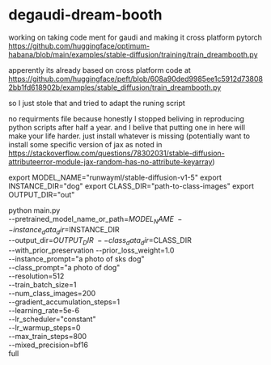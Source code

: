# degaudi-dream-booth
working on taking code ment for gaudi and making it cross platform pytorch
https://github.com/huggingface/optimum-habana/blob/main/examples/stable-diffusion/training/train_dreambooth.py

apperently its already based on cross platform code at https://github.com/huggingface/peft/blob/608a90ded9985ee1c5912d738082bb1fd618902b/examples/stable_diffusion/train_dreambooth.py 

so I just stole that and tried to adapt the runing script

no requirments file because honestly I stopped beliving in reproducing python scripts after half a year. 
and I belive that putting one in here will make your life harder.
just install whatever is missing (potentially want to install some specific version of jax as noted in https://stackoverflow.com/questions/78302031/stable-diffusion-attributeerror-module-jax-random-has-no-attribute-keyarray)

export MODEL_NAME="runwayml/stable-diffusion-v1-5"
export INSTANCE_DIR="dog"
export CLASS_DIR="path-to-class-images"
export OUTPUT_DIR="out"

python main.py\
  --pretrained_model_name_or_path=$MODEL_NAME  \
  --instance_data_dir=$INSTANCE_DIR \
  --output_dir=$OUTPUT_DIR \
  --class_data_dir=$CLASS_DIR \
  --with_prior_preservation --prior_loss_weight=1.0 \
  --instance_prompt="a photo of sks dog" \
  --class_prompt="a photo of dog" \
  --resolution=512 \
  --train_batch_size=1 \
  --num_class_images=200 \
  --gradient_accumulation_steps=1 \
  --learning_rate=5e-6 \
  --lr_scheduler="constant" \
  --lr_warmup_steps=0 \
  --max_train_steps=800 \
  --mixed_precision=bf16 \
  full
